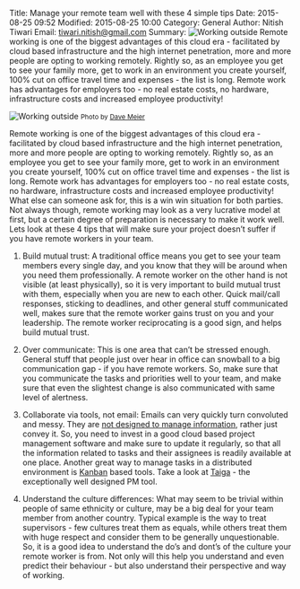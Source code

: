 Title: Manage your remote team well with these 4 simple tips
Date: 2015-08-25 09:52
Modified: 2015-08-25 10:00
Category: General
Author: Nitish Tiwari
Email: tiwari.nitish@gmail.com
Summary: ![Working outside]({filename}/images/2015-08-25_manage_your_remote_team_well_with_these_4_simple_tips/laptop-notebook-working-outside.jpg "Working outside") Remote working is one of the biggest advantages of this cloud era - facilitated by cloud based infrastructure and the high internet penetration, more and more people are opting to working remotely. Rightly so, as an employee you get to see your family more, get to work in  an environment you create yourself, 100% cut on office travel time and expenses - the list is long. Remote work has advantages for employers too - no real estate costs, no hardware, infrastructure costs and increased employee productivity!

![Working outside]({filename}/images/2015-08-25_manage_your_remote_team_well_with_these_4_simple_tips/laptop-notebook-working-outside.jpg "Working outside")
<small>Photo by [Dave Meier](http://picography.co/photos/working-outside/ "'Working outside' photo")</small>

Remote working is one of the biggest advantages of this cloud era - facilitated by cloud based infrastructure and the high internet penetration, more and more people are opting to working remotely. Rightly so, as an employee you get to see your family more, get to work in  an environment you create yourself, 100% cut on office travel time and expenses - the list is long. Remote work has advantages for employers too - no real estate costs, no hardware, infrastructure costs and increased employee productivity! What else can someone ask for, this is a win win situation for both parties. Not always though, remote working may look as a very lucrative model at first, but a certain degree of preparation is necessary to make it work well. Lets look at these 4 tips that will make sure your project doesn’t suffer if you have remote workers in your team.


1. Build mutual trust: A traditional office means you get to see your team members every single day, and you know that they will be around when you need them professionally. A remote worker on the other hand is not visible (at least physically), so it is very important to build mutual trust with them, especially when you are new to each other. Quick mail/call responses, sticking to deadlines, and other general stuff communicated well, makes sure that the remote worker gains trust on you and your leadership. The remote worker reciprocating is a good sign, and helps build mutual trust.

2. Over communicate: This is one area that can’t be stressed enough. General stuff that people just over hear in office can snowball to a big communication gap - if you have remote workers. So, make sure that you communicate the tasks and priorities well to your team, and make sure that even the slightest change is also communicated with same level of alertness.

3. Collaborate via tools, not email: Emails can very quickly turn convoluted and messy. They are [not designed to manage information](/4-reasons-you-shouldnt-fall-back-to-emails-for-project-management.html "See '4 reasons you shouldn’t fall back to emails for project management'"), rather just convey it. So, you need to invest in a good cloud based project management software and make sure to update it regularly, so that all the information related to tasks and their assignees is readily available at one place. Another great way to manage tasks in a distributed environment is [Kanban](/what-is-kanban.html "See 'What is a kanban?'") based tools. Take a look at [Taiga](https://taiga.io "Go to Taiga.io") - the exceptionally well designed PM tool.

4. Understand the culture differences: What may seem to be trivial within people of same ethnicity or culture, may be a big deal for your team member from another country. Typical example is the way to treat supervisors - few cultures treat them as equals, while others treat them with huge respect and consider them to be generally unquestionable. So, it is a good idea to understand the do’s and dont’s of the culture your remote worker is from. Not only will this help you understand and even predict their behaviour - but also understand their perspective and way of working.

